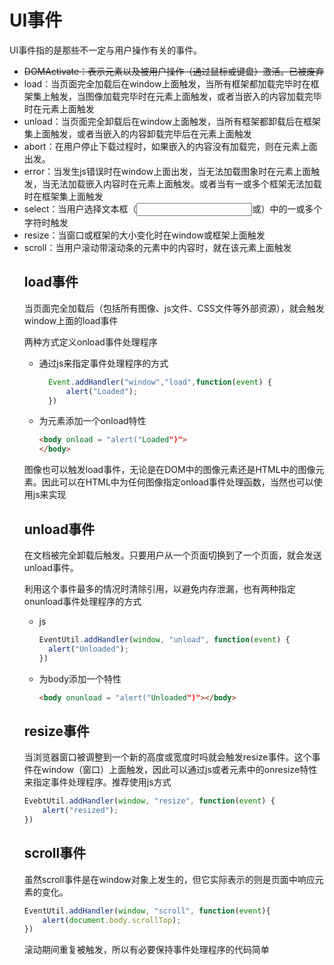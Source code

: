 # UI事件

UI事件指的是那些不一定与用户操作有关的事件。

* ~~DOMActivate：表示元素以及被用户操作（通过鼠标或键盘）激活。已被废弃~~
* load：当页面完全加载后在window上面触发，当所有框架都加载完毕时在框架集上触发，当图像加载完毕时在<img>元素上面触发，或者当嵌入的内容加载完毕时在<object>元素上面触发
* unload：当页面完全卸载后在window上面触发，当所有框架都卸载后在框架集上面触发，或者当嵌入的内容卸载完毕后在<object>元素上面触发
* abort：在用户停止下载过程时，如果嵌入的内容没有加载完，则在<object>元素上面出发。
* error：当发生js错误时在window上面出发，当无法加载图象时在<img>元素上面触发，当无法加载嵌入内容时在<object>元素上面触发。或者当有一或多个框架无法加载时在框架集上面触发
* select：当用户选择文本框（<input>或<texterea>）中的一或多个字符时触发
* resize：当窗口或框架的大小变化时在window或框架上面触发
* scroll：当用户滚动带滚动条的元素中的内容时，就在该元素上面触发

## load事件

当页面完全加载后（包括所有图像、js文件、CSS文件等外部资源），就会触发window上面的load事件

两种方式定义onload事件处理程序

* 通过js来指定事件处理程序的方式

  ```js
  	Event.addHandler("window","load",function(event) {
  		alert("Loaded");
  	})
  ```

* 为<body>元素添加一个onload特性

  ```html
  <body onload = "alert("Loaded")">
  </body>
  ```



图像也可以触发load事件，无论是在DOM中的图像元素还是HTML中的图像元素。因此可以在HTML中为任何图像指定onload事件处理函数，当然也可以使用js来实现

## unload事件

在文档被完全卸载后触发。只要用户从一个页面切换到了一个页面，就会发送unload事件。

利用这个事件最多的情况时清除引用，以避免内存泄漏，也有两种指定onunload事件处理程序的方式

* js

  ```js
  EventUtil.addHandler(window, "unload", function(event) {
  	alert("Unloaded");
  })
  ```

* 为body添加一个特性

  ```html
  <body onunload = "alert("Unloaded")"></body>
  ```

## resize事件

当浏览器窗口被调整到一个新的高度或宽度时吗就会触发resize事件。这个事件在window（窗口）上面触发，因此可以通过js或者<body>元素中的onresize特性来指定事件处理程序。推荐使用js方式

```js
EvebtUtil.addHandler(window, "resize", function(event) {
	alert("resized");
})
```

## scroll事件

虽然scroll事件是在window对象上发生的，但它实际表示的则是页面中响应元素的变化。

```js
EventUtil.addHandler(window, "scroll", function(event){
	alert(document.body.scrollTop);
})
```

滚动期间重复被触发，所以有必要保持事件处理程序的代码简单